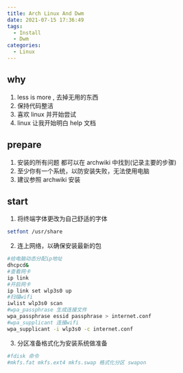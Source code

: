 ```yaml
---
title: Arch Linux And Dwm
date: 2021-07-15 17:36:49
tags:
  - Install
  - Dwm
categories:
  - Linux
---
```


## why

1. less is more , 去掉无用的东西
2. 保持代码整洁
3. 喜欢 linux 并开始尝试
4. linux 让我开始明白 help 文档

## prepare

1. 安装的所有问题 都可以在 archwiki 中找到(记录主要的步骤)
2. 至少你有一个系统，以防安装失败，无法使用电脑
3. 建议参照 archwiki 安装

## start

1. 将终端字体更改为自己舒适的字体

```bash
setfont /usr/share
```

2. 连上网络，以确保安装最新的包

```bash
#给电脑动态分配ip地址
dhcpcd&
#查看网卡
ip link
#开启网卡
ip link set wlp3s0 up
#扫描wifi
iwlist wlp3s0 scan
#wpa_passphrase 生成连接文件
wpa_passphrase essid passphrase > internet.conf
#wpa_supplicant 连接wifi
wpa_supplicant -i wlp3s0 -c internet.conf
```

3. 分区准备格式化为安装系统做准备

```bash
#fdisk 命令
#mkfs.fat mkfs.ext4 mkfs.swap 格式化分区 swapon
```

